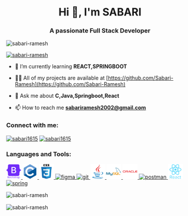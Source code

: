 <h1 align="center">Hi 👋, I'm SABARI</h1>
<h3 align="center">A passionate Full Stack Developer</h3>

<p align="left"> <img src="https://komarev.com/ghpvc/?username=sabari-ramesh&label=Profile%20views&color=0e75b6&style=flat" alt="sabari-ramesh" /> </p>

<p align="left"> <a href="https://github.com/ryo-ma/github-profile-trophy"><img src="https://github-profile-trophy.vercel.app/?username=sabari-ramesh" alt="sabari-ramesh" /></a> </p>

- 🌱 I’m currently learning **REACT,SPRINGBOOT**

- 👨‍💻 All of my projects are available at [https://github.com/Sabari-Ramesh](https://github.com/Sabari-Ramesh)

- 💬 Ask me about **C,Java,Springboot,React**

- 📫 How to reach me **sabariramesh2002@gmail.com**

<h3 align="left">Connect with me:</h3>
<p align="left">
<a href="https://linkedin.com/in/sabari1615" target="blank"><img align="center" src="https://raw.githubusercontent.com/rahuldkjain/github-profile-readme-generator/master/src/images/icons/Social/linked-in-alt.svg" alt="sabari1615" height="30" width="40" /></a>
<a href="https://www.codechef.com/users/sabari1615" target="blank"><img align="center" src="https://cdn.jsdelivr.net/npm/simple-icons@3.1.0/icons/codechef.svg" alt="sabari1615" height="30" width="40" /></a>
</p>

<h3 align="left">Languages and Tools:</h3>
<p align="left"> <a href="https://getbootstrap.com" target="_blank" rel="noreferrer"> <img src="https://raw.githubusercontent.com/devicons/devicon/master/icons/bootstrap/bootstrap-plain-wordmark.svg" alt="bootstrap" width="40" height="40"/> </a> <a href="https://www.cprogramming.com/" target="_blank" rel="noreferrer"> <img src="https://raw.githubusercontent.com/devicons/devicon/master/icons/c/c-original.svg" alt="c" width="40" height="40"/> </a> <a href="https://www.w3schools.com/css/" target="_blank" rel="noreferrer"> <img src="https://raw.githubusercontent.com/devicons/devicon/master/icons/css3/css3-original-wordmark.svg" alt="css3" width="40" height="40"/> </a> <a href="https://www.figma.com/" target="_blank" rel="noreferrer"> <img src="https://www.vectorlogo.zone/logos/figma/figma-icon.svg" alt="figma" width="40" height="40"/> </a> <a href="https://git-scm.com/" target="_blank" rel="noreferrer"> <img src="https://www.vectorlogo.zone/logos/git-scm/git-scm-icon.svg" alt="git" width="40" height="40"/> </a> <a href="https://www.java.com" target="_blank" rel="noreferrer"> <img src="https://raw.githubusercontent.com/devicons/devicon/master/icons/java/java-original.svg" alt="java" width="40" height="40"/> </a> <a href="https://www.mysql.com/" target="_blank" rel="noreferrer"> <img src="https://raw.githubusercontent.com/devicons/devicon/master/icons/mysql/mysql-original-wordmark.svg" alt="mysql" width="40" height="40"/> </a> <a href="https://www.oracle.com/" target="_blank" rel="noreferrer"> <img src="https://raw.githubusercontent.com/devicons/devicon/master/icons/oracle/oracle-original.svg" alt="oracle" width="40" height="40"/> </a> <a href="https://postman.com" target="_blank" rel="noreferrer"> <img src="https://www.vectorlogo.zone/logos/getpostman/getpostman-icon.svg" alt="postman" width="40" height="40"/> </a> <a href="https://reactjs.org/" target="_blank" rel="noreferrer"> <img src="https://raw.githubusercontent.com/devicons/devicon/master/icons/react/react-original-wordmark.svg" alt="react" width="40" height="40"/> </a> <a href="https://spring.io/" target="_blank" rel="noreferrer"> <img src="https://www.vectorlogo.zone/logos/springio/springio-icon.svg" alt="spring" width="40" height="40"/> </a> </p>

<p><img align="center" src="https://github-readme-stats.vercel.app/api/top-langs?username=sabari-ramesh&show_icons=true&locale=en&layout=compact" alt="sabari-ramesh" /></p>

<p><img align="center" src="https://github-readme-streak-stats.herokuapp.com/?user=sabari-ramesh&" alt="sabari-ramesh" /></p>
